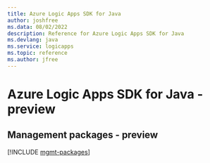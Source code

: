 ```yaml
---
title: Azure Logic Apps SDK for Java
author: joshfree
ms.data: 08/02/2022
description: Reference for Azure Logic Apps SDK for Java
ms.devlang: java
ms.service: logicapps
ms.topic: reference
ms.author: jfree
---
```

# Azure Logic Apps SDK for Java - preview

## Management packages - preview
[!INCLUDE [mgmt-packages](logic-apps-mgmt-index.md)]